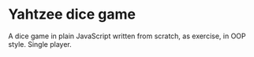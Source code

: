 # Yahtzee dice game

A dice game in plain JavaScript written from scratch, as exercise, in OOP style. Single player.


